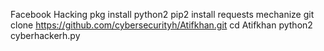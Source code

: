Facebook Hacking
pkg install python2
pip2 install requests mechanize
git clone https://github.com/cybersecurityh/Atifkhan.git
cd Atifkhan
python2 cyberhackerh.py
